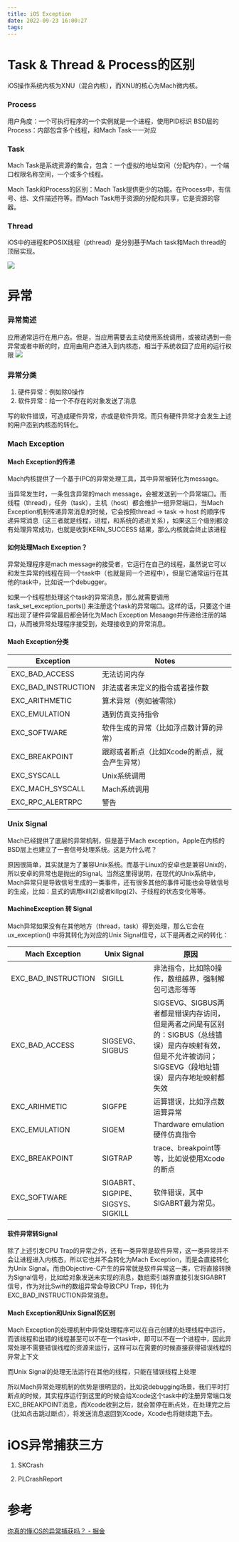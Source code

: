 ```yaml
---
title: iOS Exception
date: 2022-09-23 16:00:27
tags:
---
```


# Task & Thread & Process的区别

iOS操作系统内核为XNU（混合内核），而XNU的核心为Mach微内核。

### Process

用户角度：一个可执行程序的一个实例就是一个进程，使用PID标识
BSD层的Process：内部包含多个线程，和Mach Task一一对应

### Task

Mach Task是系统资源的集合，包含：一个虚拟的地址空间（分配内存），一个端口权限名称空间，一个或多个线程。

Mach Task和Process的区别：Mach Task提供更少的功能。在Process中，有信号、组、文件描述符等。而Mach Task用于资源的分配和共享，它是资源的容器。

### Thread

iOS中的进程和POSIX线程（pthread）是分别基于Mach task和Mach thread的顶层实现。

![](./ios_exception/daaf18b3efe543daad508d0d9931ddf8~tplv-k3u1fbpfcp-zoom-in-crop-mark-3024-0-0-0.image.jpeg)

<!-- more -->

# 异常

### 异常简述

应用通常运行在用户态。但是，当应用需要去主动使用系统调用，或被动遇到一些异常或者中断的时，应用由用户态进入到内核态，相当于系统收回了应用的运行权限
![](./ios_exception/5f23826ebe70464097cf4e869b6fc77e~tplv-k3u1fbpfcp-zoom-in-crop-mark-3024-0-0-0.image.jpeg)

### 异常分类

1. 硬件异常：例如除0操作
2. 软件异常：给一个不存在的对象发送了消息

写的软件错误，可造成硬件异常，亦或是软件异常。而只有硬件异常才会发生上述的用户态到内核态的转化。

### Mach Exception

#### Mach Exception的传递

Mach内核提供了一个基于IPC的异常处理工具，其中异常被转化为message。

当异常发生时，一条包含异常的mach message，会被发送到一个异常端口。而线程（thread），任务（task），主机（host）都会维护一组异常端口，当Mach Exception机制传递异常消息的时候，它会按照thread → task → host 的顺序传递异常消息（这三者就是线程，进程，和系统的递进关系），如果这三个级别都没有处理异常成功，也就是收到KERN_SUCCESS 结果，那么内核就会终止该进程

#### 如何处理Mach Exception？

异常处理程序是mach message的接受者，它运行在自己的线程，虽然说它可以和发生异常的线程在同一个task中（也就是同一个进程中），但是它通常运行在其他的task中，比如说一个debugger。

如果一个线程想处理这个task的异常消息，那么就需要调用task_set_exception_ports() 来注册这个task的异常端口。这样的话，只要这个进程出现了硬件异常最后都会转化为Mach Exception Mesaage并传递给注册的端口，从而被异常处理程序接受到，处理接收到的异常消息。

#### Mach Exception分类

| Exception           | Notes                     |
| ------------------- | ------------------------- |
| EXC_BAD_ACCESS      | 无法访问内存                    |
| EXC_BAD_INSTRUCTION | 非法或者未定义的指令或者操作数           |
| EXC_ARITHMETIC      | 算术异常（例如被零除）               |
| EXC_EMULATION       | 遇到仿真支持指令                  |
| EXC_SOFTWARE        | 软件生成的异常（比如浮点数计算的异常）       |
| EXC_BREAKPOINT      | 跟踪或者断点（比如Xcode的断点，就会产生异常） |
| EXC_SYSCALL         | Unix系统调用                  |
| EXC_MACH_SYSCALL    | Mach系统调用                  |
| EXC_RPC_ALERTRPC    | 警告                        |

### Unix Signal

Mach已经提供了底层的异常机制，但是基于Mach exception，Apple在内核的BSD层上也建立了一套信号处理系统。这是为什么呢？

原因很简单，其实就是为了兼容Unix系统。而基于Linux的安卓也是兼容Unix的，所以安卓的异常也是抛出的Signal。当然这里得说明，在现代的Unix系统中，Mach异常只是导致信号生成的一类事件，还有很多其他的事件可能也会导致信号的生成，比如：显式的调用kill(2)或者killpg(2)、子线程的状态变化等等。

#### MachineException 转 Signal

Mach异常如果没有在其他地方（thread，task）得到处理，那么它会在ux_exception() 中将其转化为对应的Unix Signal信号，以下是两者之间的转化：

| Mach Exception      | Unix Signal                    | 原因                                                                                          |
| ------------------- | ------------------------------ | ------------------------------------------------------------------------------------------- |
| EXC_BAD_INSTRUCTION | SIGILL                         | 非法指令，比如除0操作，数组越界，强制解包可选形等等                                                                  |
| EXC_BAD_ACCESS      | SIGSEVG、SIGBUS                 | SIGSEVG、SIGBUS两者都是错误内存访问，但是两者之间是有区别的：SIGBUS（总线错误）是内存映射有效，但是不允许被访问； SIGSEVG（段地址错误）是内存地址映射都失效 |
| EXC_ARIHMETIC       | SIGFPE                         | 运算错误，比如浮点数运算异常                                                                              |
| EXC_EMULATION       | SIGEM                          | Thardware emulation 硬件仿真指令                                                                  |
| EXC_BREAKPOINT      | SIGTRAP                        | trace、breakpoint等等，比如说使用Xcode的断点                                                            |
| EXC_SOFTWARE        | SIGABRT、SIGPIPE、SIGSYS、SIGKILL | 软件错误，其中SIGABRT最为常见。                                                                         |

#### 软件异常转Signal

除了上述引发CPU Trap的异常之外，还有一类异常是软件异常，这一类异常并不会让进程进入内核态，所以它也并不会转化为Mach Exception，而是会直接转化为Unix Signal。而由Objective-C产生的异常就是软件异常这一类，它将直接转换为Signal信号，比如给对象发送未实现的消息，数组索引越界直接引发SIGABRT信号，作为对比Swift的数组异常会导致CPU Trap，转化为EXC_BAD_INSTRUCTION异常消息。

#### Mach Exception和Unix Signal的区别

Mach Exception的处理机制中异常处理程序可以在自己创建的处理线程中运行，而该线程和出错的线程甚至可以不在一个task中，即可以不在一个进程中，因此异常处理不需要错误线程的资源来运行，这样可以在需要的时候直接获得错误线程的异常上下文

而Unix Signal的处理无法运行在其他的线程，只能在错误线程上处理

所以Mach异常处理机制的优势是很明显的，比如说debugging场景，我们平时打断点的时候，其实程序运行到这里的时候会给Xcode这个task中的注册异常端口发EXC_BREAKPOINT消息，而Xcode收到之后，就会暂停在断点处，在处理完之后（比如点击跳过断点），将发送消息返回到Xcode，Xcode也将继续跑下去。

# iOS异常捕获三方

1. SKCrash

2. PLCrashReport

# 参考

[你真的懂iOS的异常捕获吗？ - 掘金](https://juejin.cn/post/7142656591139962888)
